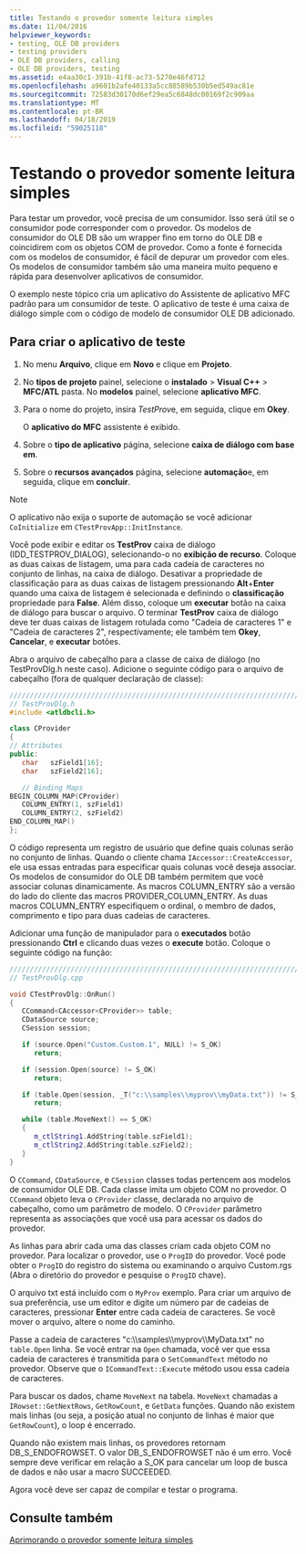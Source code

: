```yaml
---
title: Testando o provedor somente leitura simples
ms.date: 11/04/2016
helpviewer_keywords:
- testing, OLE DB providers
- testing providers
- OLE DB providers, calling
- OLE DB providers, testing
ms.assetid: e4aa30c1-391b-41f8-ac73-5270e46fd712
ms.openlocfilehash: a9601b2afe40133a5cc88589b530b5ed549ac81e
ms.sourcegitcommit: 72583d30170d6ef29ea5c6848dc00169f2c909aa
ms.translationtype: MT
ms.contentlocale: pt-BR
ms.lasthandoff: 04/18/2019
ms.locfileid: "59025118"
---
```

# <a name="testing-the-read-only-provider"></a>Testando o provedor somente leitura simples

Para testar um provedor, você precisa de um consumidor. Isso será útil se o consumidor pode corresponder com o provedor. Os modelos de consumidor do OLE DB são um wrapper fino em torno do OLE DB e coincidirem com os objetos COM de provedor. Como a fonte é fornecida com os modelos de consumidor, é fácil de depurar um provedor com eles. Os modelos de consumidor também são uma maneira muito pequeno e rápida para desenvolver aplicativos de consumidor.

O exemplo neste tópico cria um aplicativo do Assistente de aplicativo MFC padrão para um consumidor de teste. O aplicativo de teste é uma caixa de diálogo simple com o código de modelo de consumidor OLE DB adicionado.

## <a name="to-create-the-test-application"></a>Para criar o aplicativo de teste

1. No menu **Arquivo**, clique em **Novo** e clique em **Projeto**.

1. No **tipos de projeto** painel, selecione o **instalado** > **Visual C++** > **MFC/ATL** pasta. No **modelos** painel, selecione **aplicativo MFC**.

1. Para o nome do projeto, insira *TestProv*e, em seguida, clique em **Okey**.

   O **aplicativo do MFC** assistente é exibido.

1. Sobre o **tipo de aplicativo** página, selecione **caixa de diálogo com base em**.

1. Sobre o **recursos avançados** página, selecione **automação**e, em seguida, clique em **concluir**.

> [!NOTE]
> O aplicativo não exija o suporte de automação se você adicionar `CoInitialize` em `CTestProvApp::InitInstance`.

Você pode exibir e editar os **TestProv** caixa de diálogo (IDD_TESTPROV_DIALOG), selecionando-o no **exibição de recurso**. Coloque as duas caixas de listagem, uma para cada cadeia de caracteres no conjunto de linhas, na caixa de diálogo. Desativar a propriedade de classificação para as duas caixas de listagem pressionando **Alt**+**Enter** quando uma caixa de listagem é selecionada e definindo o **classificação** propriedade para **False**. Além disso, coloque um **executar** botão na caixa de diálogo para buscar o arquivo. O terminar **TestProv** caixa de diálogo deve ter duas caixas de listagem rotulada como "Cadeia de caracteres 1" e "Cadeia de caracteres 2", respectivamente; ele também tem **Okey**, **Cancelar**, e **executar**  botões.

Abra o arquivo de cabeçalho para a classe de caixa de diálogo (no TestProvDlg.h neste caso). Adicione o seguinte código para o arquivo de cabeçalho (fora de qualquer declaração de classe):

```cpp
////////////////////////////////////////////////////////////////////////
// TestProvDlg.h
#include <atldbcli.h>  

class CProvider
{
// Attributes
public:
   char   szField1[16];
   char   szField2[16];

   // Binding Maps
BEGIN_COLUMN_MAP(CProvider)
   COLUMN_ENTRY(1, szField1)
   COLUMN_ENTRY(2, szField2)
END_COLUMN_MAP()
};
```

O código representa um registro de usuário que define quais colunas serão no conjunto de linhas. Quando o cliente chama `IAccessor::CreateAccessor`, ele usa essas entradas para especificar quais colunas você deseja associar. Os modelos de consumidor do OLE DB também permitem que você associar colunas dinamicamente. As macros COLUMN_ENTRY são a versão do lado do cliente das macros PROVIDER_COLUMN_ENTRY. As duas macros COLUMN_ENTRY especifiquem o ordinal, o membro de dados, comprimento e tipo para duas cadeias de caracteres.

Adicionar uma função de manipulador para o **executados** botão pressionando **Ctrl** e clicando duas vezes o **execute** botão. Coloque o seguinte código na função:

```cpp
///////////////////////////////////////////////////////////////////////
// TestProvDlg.cpp

void CTestProvDlg::OnRun()
{
   CCommand<CAccessor<CProvider>> table;
   CDataSource source;
   CSession session;

   if (source.Open("Custom.Custom.1", NULL) != S_OK)
      return;

   if (session.Open(source) != S_OK)
      return;

   if (table.Open(session, _T("c:\\samples\\myprov\\myData.txt")) != S_OK)
      return;

   while (table.MoveNext() == S_OK)
   {
      m_ctlString1.AddString(table.szField1);
      m_ctlString2.AddString(table.szField2);
   }
}
```

O `CCommand`, `CDataSource`, e `CSession` classes todas pertencem aos modelos de consumidor OLE DB. Cada classe imita um objeto COM no provedor. O `CCommand` objeto leva o `CProvider` classe, declarada no arquivo de cabeçalho, como um parâmetro de modelo. O `CProvider` parâmetro representa as associações que você usa para acessar os dados do provedor. 

As linhas para abrir cada uma das classes criam cada objeto COM no provedor. Para localizar o provedor, use o `ProgID` do provedor. Você pode obter o `ProgID` do registro do sistema ou examinando o arquivo Custom.rgs (Abra o diretório do provedor e pesquise o `ProgID` chave).

O arquivo txt está incluído com o `MyProv` exemplo. Para criar um arquivo de sua preferência, use um editor e digite um número par de cadeias de caracteres, pressionar **Enter** entre cada cadeia de caracteres. Se você mover o arquivo, altere o nome do caminho.

Passe a cadeia de caracteres "c:\\\samples\\\myprov\\\MyData.txt" no `table.Open` linha. Se você entrar na `Open` chamada, você ver que essa cadeia de caracteres é transmitida para o `SetCommandText` método no provedor. Observe que o `ICommandText::Execute` método usou essa cadeia de caracteres.

Para buscar os dados, chame `MoveNext` na tabela. `MoveNext` chamadas a `IRowset::GetNextRows`, `GetRowCount`, e `GetData` funções. Quando não existem mais linhas (ou seja, a posição atual no conjunto de linhas é maior que `GetRowCount`), o loop é encerrado.

Quando não existem mais linhas, os provedores retornam DB_S_ENDOFROWSET. O valor DB_S_ENDOFROWSET não é um erro. Você sempre deve verificar em relação a S_OK para cancelar um loop de busca de dados e não usar a macro SUCCEEDED.

Agora você deve ser capaz de compilar e testar o programa.

## <a name="see-also"></a>Consulte também

[Aprimorando o provedor somente leitura simples](../../data/oledb/enhancing-the-simple-read-only-provider.md)